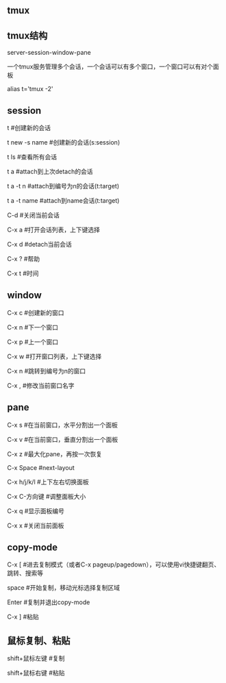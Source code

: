 ## tmux


## tmux结构

server-session-window-pane

一个tmux服务管理多个会话，一个会话可以有多个窗口，一个窗口可以有对个面板


alias t='tmux -2'


## session

t              #创建新的会话

t new -s name  #创建新的会话(s:session)

t ls           #查看所有会话

t a            #attach到上次detach的会话

t a -t n       #attach到编号为n的会话(t:target)

t a -t name    #attach到name会话(t:target)

C-d            #关闭当前会话

C-x a          #打开会话列表，上下键选择

C-x d          #detach当前会话



C-x ?          #帮助

C-x t          #时间


## window

C-x c          #创建新的窗口

C-x n          #下一个窗口

C-x p          #上一个窗口

C-x w          #打开窗口列表，上下键选择

C-x n          #跳转到编号为n的窗口

C-x ,          #修改当前窗口名字


## pane

C-x s          #在当前窗口，水平分割出一个面板

C-x v          #在当前窗口，垂直分割出一个面板

C-x z          #最大化pane，再按一次恢复

C-x Space      #next-layout

C-x h/j/k/l    #上下左右切换面板

C-x C-方向键   #调整面板大小

C-x q          #显示面板编号

C-x x          #关闭当前面板


## copy-mode

C-x [          #进去复制模式（或者C-x pageup/pagedown），可以使用vi快捷键翻页、跳转、搜索等

space          #开始复制，移动光标选择复制区域

Enter          #复制并退出copy-mode

C-x ]          #粘贴


## 鼠标复制、粘贴

shift+鼠标左键 #复制

shift+鼠标右键 #粘贴

